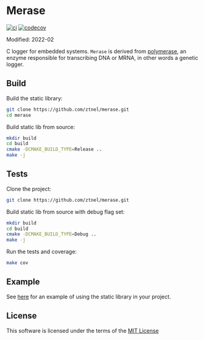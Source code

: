 # Merase

[![ci](https://github.com/ztnel/merase/actions/workflows/ci.yaml/badge.svg)](https://github.com/ztnel/merase/actions/workflows/ci.yaml) [![codecov](https://codecov.io/gh/ztnel/merase/branch/master/graph/badge.svg?token=6Q7DKCSAVU)](https://codecov.io/gh/ztnel/merase)

Modified: 2022-02

C logger for embedded systems. `Merase` is derived from [polymerase](https://en.wikipedia.org/wiki/Polymerase), an enzyme responsible for transcribing DNA or MRNA, in other words a genetic logger.

## Build
Build the static library:
```bash
git clone https://github.com/ztnel/merase.git
cd merase
```

Build static lib from source:
```bash
mkdir build
cd build
cmake -DCMAKE_BUILD_TYPE=Release ..
make -j
```

## Tests
Clone the project: 
```bash
git clone https://github.com/ztnel/merase.git
```

Build static lib from source with debug flag set:
```bash
mkdir build
cd build
cmake -DCMAKE_BUILD_TYPE=Debug ..
make -j
```

Run the tests and coverage:
```bash
make cov
```

## Example
See [here](examples) for an example of using the static library in your project.

## License
This software is licensed under the terms of the [MIT License](LICENSE)
